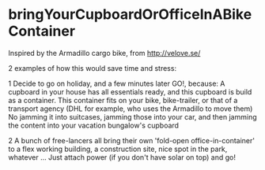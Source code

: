 # bringYourCupboardOrOfficeInABikeContainer
Inspired by the Armadillo cargo bike, from http://velove.se/

2 examples of how this would save time and stress:

1
Decide to go on holiday, and a few minutes later GO!, because:
A cupboard in your house has all essentials ready, and this cupboard is build as a container.
This container fits on your bike, bike-trailer, or that of a transport agency (DHL for example, who uses the Armadillo to move them)
No jamming it into suitcases, jamming those into your car, and then jamming the content into your vacation bungalow's cupboard

2
A bunch of free-lancers all bring their own 'fold-open office-in-container' to a flex working building, a construction site, nice spot in the park, whatever ...
Just attach power (if you don't have solar on top) and go!
